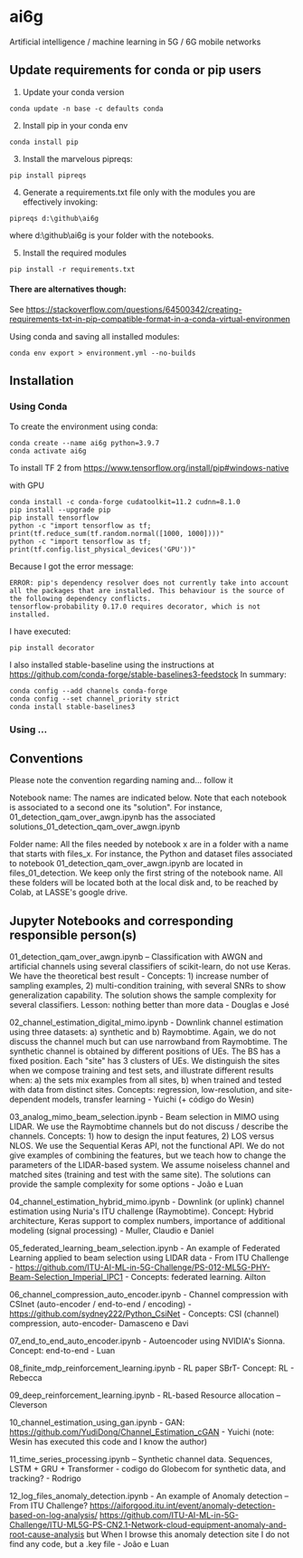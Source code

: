 # ai6g
Artificial intelligence / machine learning in 5G / 6G mobile networks

## Update requirements for conda or pip users

1) Update your conda version 
```
conda update -n base -c defaults conda
```
2) Install pip in your conda env
```
conda install pip
```
3) Install the marvelous pipreqs:
```
pip install pipreqs
```
4) Generate a requirements.txt file only with the modules you are effectively invoking:
```
pipreqs d:\github\ai6g
```
where d:\github\ai6g is your folder with the notebooks.

5) Install the required modules
```
pip install -r requirements.txt
```

#### There are alternatives though:
See https://stackoverflow.com/questions/64500342/creating-requirements-txt-in-pip-compatible-format-in-a-conda-virtual-environmen

Using conda and saving all installed modules:
```
conda env export > environment.yml --no-builds
```

## Installation

### Using Conda

To create the environment using conda:
```
conda create --name ai6g python=3.9.7
conda activate ai6g
```

To install TF 2 from 
https://www.tensorflow.org/install/pip#windows-native

with GPU
```
conda install -c conda-forge cudatoolkit=11.2 cudnn=8.1.0
pip install --upgrade pip
pip install tensorflow
python -c "import tensorflow as tf; print(tf.reduce_sum(tf.random.normal([1000, 1000])))"
python -c "import tensorflow as tf; print(tf.config.list_physical_devices('GPU'))"
```

Because I got the error message:
```
ERROR: pip's dependency resolver does not currently take into account all the packages that are installed. This behaviour is the source of the following dependency conflicts.
tensorflow-probability 0.17.0 requires decorator, which is not installed.
```
I have executed:
```
pip install decorator
```

I also installed stable-baseline using the instructions at
https://github.com/conda-forge/stable-baselines3-feedstock
In summary:
```
conda config --add channels conda-forge
conda config --set channel_priority strict
conda install stable-baselines3
```

### Using ...

## Conventions

Please note the convention regarding naming and... follow it

Notebook name: The names are indicated below. Note that each notebook is associated to a second one its "solution". For instance, 01_detection_qam_over_awgn.ipynb has the associated solutions_01_detection_qam_over_awgn.ipynb

Folder name: All the files needed by notebook x are in a folder with a name that starts with files_x. For instance, the Python and dataset files associated to notebook 01_detection_qam_over_awgn.ipynb are located in files_01_detection. We keep only the first string of the notebook name. All these folders will be located both at the local disk and, to be reached by Colab, at LASSE's google drive.

## Jupyter Notebooks and corresponding responsible person(s)

01_detection_qam_over_awgn.ipynb – Classification with AWGN and artificial channels using several classifiers of scikit-learn, do not use Keras. We have the theoretical best result - Concepts: 1) increase number of sampling examples, 2) multi-condition training, with several SNRs to show generalization capability. The solution shows the sample complexity for several classifiers. Lesson: nothing better than more data - Douglas e José

02_channel_estimation_digital_mimo.ipynb - Downlink channel estimation using three datasets: a) synthetic and b) Raymobtime. Again, we do not discuss the channel much but can use narrowband from Raymobtime. The synthetic channel is obtained by different positions of UEs. The BS has a fixed position. Each "site" has 3 clusters of UEs. We distinguish the sites when we compose training and test sets, and illustrate different results when: a) the sets mix examples from all sites, b) when trained and tested with data from distinct sites. Concepts: regression, low-resolution, and site-dependent models, transfer learning - Yuichi (+ código do Wesin)

03_analog_mimo_beam_selection.ipynb - Beam selection in MIMO using LIDAR. We use the Raymobtime channels but do not discuss / describe the channels. Concepts: 1) how to design the input features, 2) LOS versus NLOS. We use the Sequential Keras API, not the functional API. We do not give examples of combining the features, but we teach how to change the parameters of the LIDAR-based system. We assume noiseless channel and matched sites (training and test with the same site). The solutions can provide the sample complexity for some options - João e Luan

04_channel_estimation_hybrid_mimo.ipynb - Downlink (or uplink) channel estimation using Nuria's ITU challenge (Raymobtime). Concept: Hybrid architecture, Keras support to complex numbers, importance of additional modeling (signal processing) - Muller, Claudio e Daniel

05_federated_learning_beam_selection.ipynb - An example of Federated Learning applied to beam selection using LIDAR data - From ITU Challenge - https://github.com/ITU-AI-ML-in-5G-Challenge/PS-012-ML5G-PHY-Beam-Selection_Imperial_IPC1 - Concepts: federated learning. Ailton

06_channel_compression_auto_encoder.ipynb -  Channel compression with CSInet (auto-encoder / end-to-end / encoding) - https://github.com/sydney222/Python_CsiNet - Concepts: CSI (channel) compression, auto-encoder- Damasceno e Davi

07_end_to_end_auto_encoder.ipynb - Autoencoder using NVIDIA's Sionna. Concept: end-to-end - Luan 

08_finite_mdp_reinforcement_learning.ipynb - RL paper SBrT- Concept: RL - Rebecca

09_deep_reinforcement_learning.ipynb - RL-based Resource allocation – Cleverson

10_channel_estimation_using_gan.ipynb - GAN: https://github.com/YudiDong/Channel_Estimation_cGAN - Yuichi (note: Wesin has executed this code and I know the author)

11_time_series_processing.ipynb  – Synthetic channel data. Sequences, LSTM + GRU + Transformer - codigo do Globecom for synthetic data, and tracking? - Rodrigo

12_log_files_anomaly_detection.ipynb - An example of Anomaly detection – From ITU Challenge? 
https://aiforgood.itu.int/event/anomaly-detection-based-on-log-analysis/
https://github.com/ITU-AI-ML-in-5G-Challenge/ITU-ML5G-PS-CN2.1-Network-cloud-equipment-anomaly-and-root-cause-analysis
but When I browse this anomaly detection site I do not find any code, but a .key file - João e Luan
